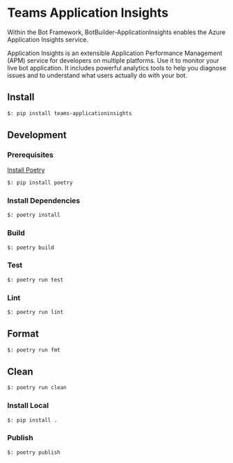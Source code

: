 # Teams Application Insights

Within the Bot Framework, BotBuilder-ApplicationInsights enables the Azure Application Insights service.

Application Insights is an extensible Application Performance Management (APM) service for developers on multiple platforms. Use it to monitor your live bot application. It includes powerful analytics tools to help you diagnose issues and to understand what users actually do with your bot.

## Install

```bash
$: pip install teams-applicationinsights
```

## Development

### Prerequisites

[Install Poetry](https://python-poetry.org/docs/)

```bash
$: pip install poetry
```

### Install Dependencies

```bash
$: poetry install
```

### Build

```bash
$: poetry build
```

### Test

```bash
$: poetry run test
```

### Lint

```bash
$: poetry run lint
```

## Format

```bash
$: poetry run fmt
```

## Clean

```bash
$: poetry run clean
```

### Install Local

```bash
$: pip install .
```

### Publish

```bash
$: poetry publish
```